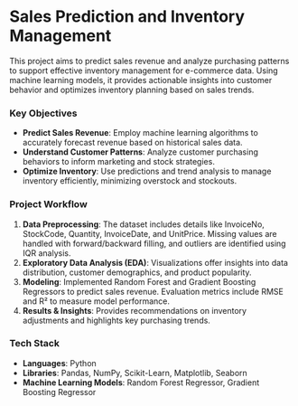 # Sales Prediction and Inventory Management

This project aims to predict sales revenue and analyze purchasing patterns to support effective inventory management for e-commerce data. Using machine learning models, it provides actionable insights into customer behavior and optimizes inventory planning based on sales trends.

### Key Objectives
- **Predict Sales Revenue**: Employ machine learning algorithms to accurately forecast revenue based on historical sales data.
- **Understand Customer Patterns**: Analyze customer purchasing behaviors to inform marketing and stock strategies.
- **Optimize Inventory**: Use predictions and trend analysis to manage inventory efficiently, minimizing overstock and stockouts.

### Project Workflow
1. **Data Preprocessing**: The dataset includes details like InvoiceNo, StockCode, Quantity, InvoiceDate, and UnitPrice. Missing values are handled with forward/backward filling, and outliers are identified using IQR analysis.
2. **Exploratory Data Analysis (EDA)**: Visualizations offer insights into data distribution, customer demographics, and product popularity.
3. **Modeling**: Implemented Random Forest and Gradient Boosting Regressors to predict sales revenue. Evaluation metrics include RMSE and R² to measure model performance.
4. **Results & Insights**: Provides recommendations on inventory adjustments and highlights key purchasing trends.

### Tech Stack
- **Languages**: Python
- **Libraries**: Pandas, NumPy, Scikit-Learn, Matplotlib, Seaborn
- **Machine Learning Models**: Random Forest Regressor, Gradient Boosting Regressor

